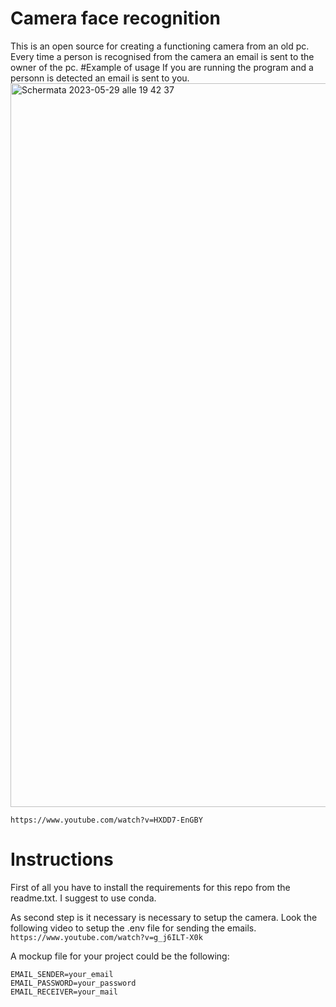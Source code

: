 # Camera face recognition

This is an open source for creating a functioning camera from an old pc.
Every time a person is recognised from the camera an email is sent to the owner of the pc.
#Example of usage
If you are running the program and a personn is detected an email is sent to you. 
<img width="1158" alt="Schermata 2023-05-29 alle 19 42 37" src="https://github.com/VinciGit00/camera_face_recognition/assets/88108002/6637e9a2-eeb3-4f57-8a25-8307a49913da">



`https://www.youtube.com/watch?v=HXDD7-EnGBY`
# Instructions
First of all you have to install the requirements for this repo from the readme.txt. I suggest to use conda.

As second step is it necessary is necessary to setup the camera.
Look the following video to setup the .env file for sending the emails.
`https://www.youtube.com/watch?v=g_j6ILT-X0k`

A mockup file for your project could be the following:
```
EMAIL_SENDER=your_email
EMAIL_PASSWORD=your_password
EMAIL_RECEIVER=your_mail
```
